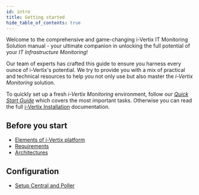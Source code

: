 ```yaml
---
id: intro
title: Getting started
hide_table_of_contents: true
---
```


Welcome to the comprehensive and game-changing i-Vertix IT Monitoring Solution manual - your ultimate companion in unlocking the full potential of your *IT Infrastructure Monitoring*!

Our team of experts has crafted this guide to ensure you harness every ounce of i-Vertix's potential.
We try to provide you with a mix of practical and technical resources to help you not only use but also master the *i-Vertix Monitoring* solution.

To quickly set up a fresh *i-Vertix Monitoring* environment, follow our [*Quick Start Guide*](./quick-start-guide/requirements) which covers the most important tasks.
Otherwise you can read the full [i-Vertix Installation](./installation/before-you-start/platform.md) documentation.

## Before you start

* [Elements of i-Vertix platform](installation/before-you-start/platform.md)
* [Requirements](quick-start-guide/standard-vms-requirements/requirements.md)
* [Architectures](installation/before-you-start/architecture.md)

## Configuration

* [Setup Central and Poller](quick-start-guide/how-to-configure-central-and-poller/configuring-central-poller.md)
